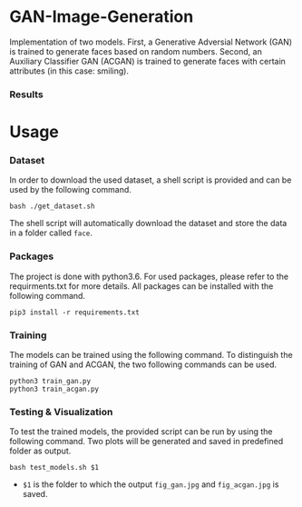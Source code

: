 # GAN-Image-Generation
Implementation of two models. First, a Generative Adversial Network (GAN) is trained to generate faces based on random numbers. Second, an Auxiliary Classifier GAN (ACGAN) is trained to generate faces with certain attributes (in this case: smiling).

### Results

# Usage

### Dataset
In order to download the used dataset, a shell script is provided and can be used by the following command.

    bash ./get_dataset.sh
    
The shell script will automatically download the dataset and store the data in a folder called `face`. 

### Packages
The project is done with python3.6. For used packages, please refer to the requirments.txt for more details. All packages can be installed with the following command.

    pip3 install -r requirements.txt
    
### Training
The models can be trained using the following command. To distinguish the training of GAN and ACGAN, the two following commands can be used.

    python3 train_gan.py
    python3 train_acgan.py

### Testing & Visualization
To test the trained models, the provided script can be run by using the following command. Two plots will be generated and saved in predefined folder as output. 

    bash test_models.sh $1

-   `$1` is the folder to which the output `fig_gan.jpg` and `fig_acgan.jpg` is saved.
